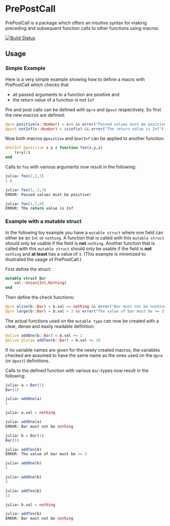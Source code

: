 # PrePostCall

PrePostCall is a package which offers an intuitive syntax for making preceding and subsequent function calls to other functions using macros.

[![Build Status](https://travis-ci.org/sebastianpech/PrePostCall.jl.svg?branch=master)](https://travis-ci.org/sebastianpech/PrePostCall.jl)

## Usage

### Simple Example

Here is a very simple example showing how to define a macro with PrePostCall which checks that 

- all passed arguments to a function are positive and
- the return value of a function is not `Inf`

Pre and post calls can be defined with `@pre` and `@post` respectively.
So first the new macros are defined:

``` julia
@pre positive(x::Number) = x<0 && error("Passed values must be positive!")
@post notInf(x::Number) = isinf(x) && error("The return value is Inf")
```

Now both macros `@positive` and `@notInf` can be applied to another function:

``` julia
@notInf @positive x y z function foo(x,y,z)
    (x+y)/z
end
```

Calls to `foo` with various arguments now result in the following:

``` julia
julia> foo(1,2,3)
1.0

julia> foo(1,-2,3)
ERROR: Passed values must be positive!

julia> foo(1,2,0)
ERROR: The return value is Inf
```

### Example with a mutable struct

In the following toy example you have a `mutable struct` where one field can either be an `Int` or `nothing`.
A function that is called with this `mutable struct` should only be usable if the field is **not** `nothing`.
Another function that is called with this `mutable struct` should only be usable if the field is **not** `nothing` and **at least** has a value of `3`.
(This example is minimized to illustrated the usage of PrePostCall.)

First define the struct:

``` julia
mutable struct Bar
    val::Union{Int,Nothing}
end
```

Then define the check functions:

``` julia
@pre alive(b::Bar) = b.val == nothing && error("Bar must not be nothing")
@pre large(b::Bar) = b.val < 3 && error("The value of bar must be >= 3")
```

The actual functions used on the `mutable type` can now be created with a clear, dense and easily readable definition:

``` julia
@alive addOne(b::Bar) = b.val += 1
@alive @large addTen(b::Bar) = b.val += 10
```

If no variable names are given for the newly created macros, the variables checked are assumed to have the same name as the ones used on the `@pre` (or `@post`) definitions.

Calls to the defined function with various `Bar`-types now result in the following:

``` julia
julia> a = Bar(1)
Bar(1)

julia> addOne(a)
2

julia> a.val = nothing

julia> addOne(a)
ERROR: Bar must not be nothing

julia> b = Bar(1)
Bar(1)

julia> addTen(b)
ERROR: The value of bar must be >= 3

julia> addOne(b)
2

julia> addOne(b)
3

julia> addTen(b)
13

julia> b.val = nothing

julia> addTen(b)
ERROR: Bar must not be nothing
```



